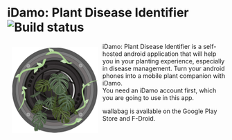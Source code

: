 # iDamo: Plant Disease Identifier ![Build status](https://github.com/wallabag/android-app/workflows/CI/badge.svg?branch=master)

<img src="https://github.com/Vedonic-BND/iDamo-App/blob/main/app/src/main/res/mipmap-xxxhdpi/ic_launcher_foreground.png" align="left"
width="200" hspace="10" vspace="10">

iDamo: Plant Disease Identifier is a self-hosted android application that will help you in your planting experience, especially in disease management.
Turn your android phones into a mobile plant companion with iDamo.  
You need an iDamo account first, which you are going to use in this app.

wallabag is available on the Google Play Store and F-Droid.

<!---
<p align="left">
<a href="https://play.google.com/store/apps/details?id=fr.gaulupeau.apps.InThePoche">
    <img alt="Get it on Google Play"
        height="80"
        src="https://play.google.com/intl/en_us/badges/images/generic/en_badge_web_generic.png" />
</a>  
<a href="https://f-droid.org/app/fr.gaulupeau.apps.InThePoche">
    <img alt="Get it on F-Droid"
        height="80"
        src="https://f-droid.org/badge/get-it-on.png" />
        </a>
        </p>


## About

wallabag has been made for you to comfortably read and archive your articles.
You can download wallabag from wallabag.org and follow the instructions to install it on your own server.
Alternatively, you can directly sign up for [wallabag.it](https://wallabag.it).

This android application allows you to put a link in your wallabag instance, letting you read your wallabag links offline.

This application was originally created by Jonathan GAULUPEAU and released under the GNU GPLv3.
wallabag is a creation from Nicolas Lœuillet released under the MIT License (Expat License).

## Features

The android app lets you:
- Connect to your self-hosted wallabag instance or connect to your [wallabag.it](https://wallabag.it) account.
- Supports wallabag 2.0 and higher.
- Completely ad-free.
- Increase and decrease the size of the font and also switch between a serif or sans-serif font for a more comfortable reading experience.
- Switch between numerous themes.
- Possibility to cache images locally for offline reading.
- Get articles read via Text-to-Speech feature.
- Needs no special permissions on Android 6.0+.

## Screenshots

[<img src="/readme/Wallabag%20Reading%20List.png" align="left"
width="200"
    hspace="10" vspace="10">](/readme/Wallabag%20Reading%20List.png)
[<img src="/readme/Wallabag%20Article%20View.png" align="center"
width="200"
    hspace="10" vspace="10">](/readme/Wallabag%20Article%20View.png)

## Permissions

On Android versions prior to Android 6.0, wallabag requires the following permissions:
- Full Network Access.
- View Network Connections.
- Run at startup.
- Read and write access to external storage.

The "Run at startup" permission is only used if Auto-Sync feature is enabled and is not utilised otherwise. The network access permissions are made use of for downloading content. The external storage permission is used to cache article images for viewing offline.

## Contributing

wallabag app is a free and open source project developed by volunteers. Any contributions are welcome. Here are a few ways you can help:
 * [Report bugs and make suggestions.](https://github.com/wallabag/android-app/issues)
 * [Translate the app](https://hosted.weblate.org/projects/wallabag/android-app/) (you don't have to create an account).
 * Write some code. Please follow the code style used in the project to make a review process faster.

## License

This application is released under GNU GPLv3 (see [LICENSE](LICENSE)).
Some of the used libraries are released under different licenses.

--->

